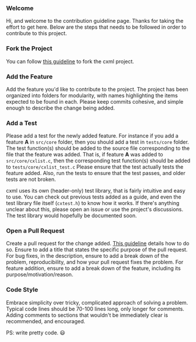 ### Welcome

Hi, and welcome to the contribution guideline page. Thanks for taking the effort to get here.
Below are the steps that needs to be followed in order to contribute to this project.

### Fork the Project
    
You can follow [this guideline](https://docs.github.com/en/github/getting-started-with-github/fork-a-repo) to fork the cxml project. 


### Add the Feature

Add the feature you'd like to contribute to the project. The project has been organized into folders for modularity, with names highlighting the items expected to be found in each.
Please keep commits cohesive, and simple enough to describe the change being added.  


### Add a Test

Please add a test for the newly added feature.
For instance if you add a feature **A** in `src/core` folder, then you should add a test in `tests/core` folder. The test function(s) should be added to the source file corresponding to the file that the feature was added.
That is, if feature **A** was added to `src/core/cxlist.c`, then the corresponding test function(s) should be added to `tests/core/cxlist_test.c`
Please ensure that the test actually tests the feature added. Also, run the tests to ensure that the test passes, and older tests are not broken.

cxml uses its own (header-only) test library, that is fairly intuitive and easy to use. You can check out previous tests added as a guide, and even the test library file itself (`cxtest.h`) to know how it works. If there's anything unclear about this, please open an issue or use the project's discussions. The test library would hopefully be documented soon. 


### Open a Pull Request

Create a pull request for the change added. [This guideline](https://docs.github.com/en/github/collaborating-with-issues-and-pull-requests/creating-a-pull-request) details how to do so.
Ensure to add a title that states the specific purpose of the pull request. For bug fixes, in the description, ensure to add a break down of the problem, reproducibility, and how your pull request fixes the problem. For feature addition, ensure to add a break down of the feature, including its purpose/motivation/reason.


### Code Style

Embrace simplicity over tricky, complicated approach of solving a problem. Typical code lines should be 70-100 lines long, only longer for comments.
Adding comments to sections that wouldn't be immediately clear is recommended, and encouraged.

PS: write pretty code. 😃  
